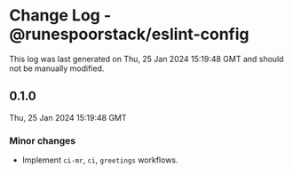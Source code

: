 # Change Log - @runespoorstack/eslint-config

This log was last generated on Thu, 25 Jan 2024 15:19:48 GMT and should not be manually modified.

## 0.1.0
Thu, 25 Jan 2024 15:19:48 GMT

### Minor changes

- Implement `ci-mr`, `ci`, `greetings` workflows.

